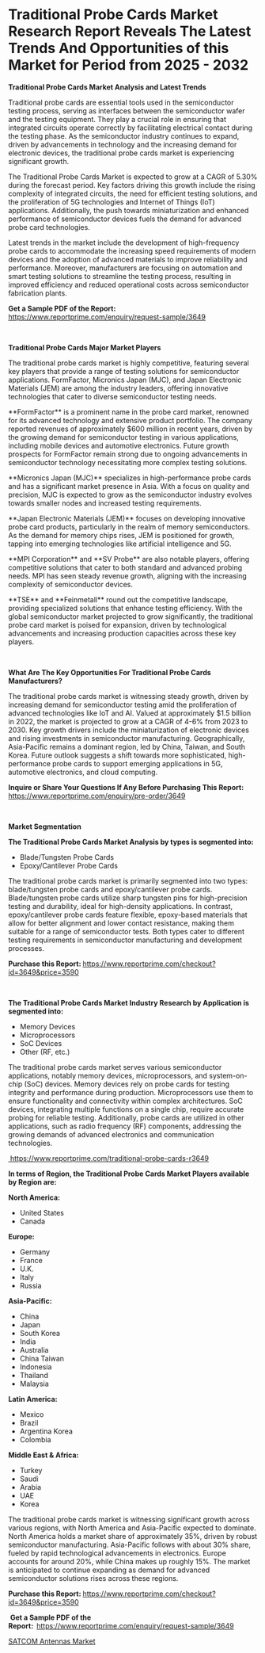 <p><h1>Traditional Probe Cards Market Research Report Reveals The Latest Trends And Opportunities of this Market for Period from 2025 - 2032</h1></p><p><strong>Traditional Probe Cards Market Analysis and Latest Trends</strong></p>
<p><p>Traditional probe cards are essential tools used in the semiconductor testing process, serving as interfaces between the semiconductor wafer and the testing equipment. They play a crucial role in ensuring that integrated circuits operate correctly by facilitating electrical contact during the testing phase. As the semiconductor industry continues to expand, driven by advancements in technology and the increasing demand for electronic devices, the traditional probe cards market is experiencing significant growth.</p><p>The Traditional Probe Cards Market is expected to grow at a CAGR of 5.30% during the forecast period. Key factors driving this growth include the rising complexity of integrated circuits, the need for efficient testing solutions, and the proliferation of 5G technologies and Internet of Things (IoT) applications. Additionally, the push towards miniaturization and enhanced performance of semiconductor devices fuels the demand for advanced probe card technologies.</p><p>Latest trends in the market include the development of high-frequency probe cards to accommodate the increasing speed requirements of modern devices and the adoption of advanced materials to improve reliability and performance. Moreover, manufacturers are focusing on automation and smart testing solutions to streamline the testing process, resulting in improved efficiency and reduced operational costs across semiconductor fabrication plants.</p></p>
<p><strong>Get a Sample PDF of the Report:&nbsp;</strong> <a href="https://www.reportprime.com/enquiry/request-sample/3649?utm_campaign=3356&utm_medium=2&utm_source=Github&utm_content=ia&utm_term=18032025&utm_id=traditional-probe-cards">https://www.reportprime.com/enquiry/request-sample/3649</a></p>
<p>&nbsp;</p>
<p><strong>Traditional Probe Cards Major Market Players</strong></p>
<p><p>The traditional probe cards market is highly competitive, featuring several key players that provide a range of testing solutions for semiconductor applications. FormFactor, Micronics Japan (MJC), and Japan Electronic Materials (JEM) are among the industry leaders, offering innovative technologies that cater to diverse semiconductor testing needs.</p><p>**FormFactor** is a prominent name in the probe card market, renowned for its advanced technology and extensive product portfolio. The company reported revenues of approximately $600 million in recent years, driven by the growing demand for semiconductor testing in various applications, including mobile devices and automotive electronics. Future growth prospects for FormFactor remain strong due to ongoing advancements in semiconductor technology necessitating more complex testing solutions.</p><p>**Micronics Japan (MJC)** specializes in high-performance probe cards and has a significant market presence in Asia. With a focus on quality and precision, MJC is expected to grow as the semiconductor industry evolves towards smaller nodes and increased testing requirements.</p><p>**Japan Electronic Materials (JEM)** focuses on developing innovative probe card products, particularly in the realm of memory semiconductors. As the demand for memory chips rises, JEM is positioned for growth, tapping into emerging technologies like artificial intelligence and 5G.</p><p>**MPI Corporation** and **SV Probe** are also notable players, offering competitive solutions that cater to both standard and advanced probing needs. MPI has seen steady revenue growth, aligning with the increasing complexity of semiconductor devices.</p><p>**TSE** and **Feinmetall** round out the competitive landscape, providing specialized solutions that enhance testing efficiency. With the global semiconductor market projected to grow significantly, the traditional probe card market is poised for expansion, driven by technological advancements and increasing production capacities across these key players.</p></p>
<p>&nbsp;</p>
<p><strong>What Are The Key Opportunities For Traditional Probe Cards Manufacturers?</strong></p>
<p><p>The traditional probe cards market is witnessing steady growth, driven by increasing demand for semiconductor testing amid the proliferation of advanced technologies like IoT and AI. Valued at approximately $1.5 billion in 2022, the market is projected to grow at a CAGR of 4-6% from 2023 to 2030. Key growth drivers include the miniaturization of electronic devices and rising investments in semiconductor manufacturing. Geographically, Asia-Pacific remains a dominant region, led by China, Taiwan, and South Korea. Future outlook suggests a shift towards more sophisticated, high-performance probe cards to support emerging applications in 5G, automotive electronics, and cloud computing.</p></p>
<p><strong>Inquire or Share Your Questions If Any Before Purchasing This Report:</strong> <a href="https://www.reportprime.com/enquiry/pre-order/3649?utm_campaign=3356&utm_medium=2&utm_source=Github&utm_content=ia&utm_term=18032025&utm_id=traditional-probe-cards">https://www.reportprime.com/enquiry/pre-order/3649</a></p>
<p>&nbsp;</p>
<p><strong>Market Segmentation</strong></p>
<p><strong>The Traditional Probe Cards Market Analysis by types is segmented into:</strong></p>
<p><ul><li>Blade/Tungsten Probe Cards</li><li>Epoxy/Cantilever Probe Cards</li></ul></p>
<p><p>The traditional probe cards market is primarily segmented into two types: blade/tungsten probe cards and epoxy/cantilever probe cards. Blade/tungsten probe cards utilize sharp tungsten pins for high-precision testing and durability, ideal for high-density applications. In contrast, epoxy/cantilever probe cards feature flexible, epoxy-based materials that allow for better alignment and lower contact resistance, making them suitable for a range of semiconductor tests. Both types cater to different testing requirements in semiconductor manufacturing and development processes.</p></p>
<p><strong>Purchase this Report:&nbsp;</strong><a href="https://www.reportprime.com/checkout?id=3649&price=3590&utm_campaign=3356&utm_medium=2&utm_source=Github&utm_content=ia&utm_term=18032025&utm_id=traditional-probe-cards">https://www.reportprime.com/checkout?id=3649&price=3590</a></p>
<p>&nbsp;</p>
<p><strong>The Traditional Probe Cards Market Industry Research by Application is segmented into:</strong></p>
<p><ul><li>Memory Devices</li><li>Microprocessors</li><li>SoC Devices</li><li>Other (RF, etc.)</li></ul></p>
<p><p>The traditional probe cards market serves various semiconductor applications, notably memory devices, microprocessors, and system-on-chip (SoC) devices. Memory devices rely on probe cards for testing integrity and performance during production. Microprocessors use them to ensure functionality and connectivity within complex architectures. SoC devices, integrating multiple functions on a single chip, require accurate probing for reliable testing. Additionally, probe cards are utilized in other applications, such as radio frequency (RF) components, addressing the growing demands of advanced electronics and communication technologies.</p></p>
<p><a href="https://www.reportprime.com/traditional-probe-cards-r3649?utm_campaign=3356&utm_medium=2&utm_source=Github&utm_content=ia&utm_term=18032025&utm_id=traditional-probe-cards">&nbsp;https://www.reportprime.com/traditional-probe-cards-r3649</a></p>
<p><strong>In terms of Region, the Traditional Probe Cards Market Players available by Region are:</strong></p>
<p>
    <p> <strong> North America: </strong>
        <ul>
            <li>United States</li>
            <li>Canada</li>
        </ul>
        </p> 
    <p> <strong> Europe: </strong>
        <ul>
            <li>Germany</li>
            <li>France</li>
            <li>U.K.</li>
            <li>Italy</li>
            <li>Russia</li>
        </ul>
        </p> 
    <p> <strong> Asia-Pacific: </strong>
        <ul>
            <li>China</li>
            <li>Japan</li>
            <li>South Korea</li>
            <li>India</li>
            <li>Australia</li>
            <li>China Taiwan</li>
            <li>Indonesia</li>
            <li>Thailand</li>
            <li>Malaysia</li>
        </ul>
        </p> 
    <p> <strong> Latin America: </strong>
        <ul>
            <li>Mexico</li>
            <li>Brazil</li>
            <li>Argentina Korea</li>
            <li>Colombia</li>
        </ul>
        </p> 
    <p> <strong> Middle East & Africa: </strong>
        <ul>
            <li>Turkey</li>
            <li>Saudi</li>
            <li>Arabia</li>
            <li>UAE</li>
            <li>Korea</li>
        </ul>
    </p>
    </p>
<p><p>The traditional probe cards market is witnessing significant growth across various regions, with North America and Asia-Pacific expected to dominate. North America holds a market share of approximately 35%, driven by robust semiconductor manufacturing. Asia-Pacific follows with about 30% share, fueled by rapid technological advancements in electronics. Europe accounts for around 20%, while China makes up roughly 15%. The market is anticipated to continue expanding as demand for advanced semiconductor solutions rises across these regions.</p></p>
<p><strong>Purchase this Report: </strong><a href="https://www.reportprime.com/checkout?id=3649&price=3590&utm_campaign=3356&utm_medium=2&utm_source=Github&utm_content=ia&utm_term=18032025&utm_id=traditional-probe-cards">https://www.reportprime.com/checkout?id=3649&price=3590</a></p>
<p>&nbsp;<strong>Get a Sample PDF of the Report:&nbsp;&nbsp;</strong><a href="https://www.reportprime.com/enquiry/request-sample/3649?utm_campaign=3356&utm_medium=2&utm_source=Github&utm_content=ia&utm_term=18032025&utm_id=traditional-probe-cards">https://www.reportprime.com/enquiry/request-sample/3649</a></p>
<p><strong></strong></p>
<p><p><a href="https://github.com/mafuzakirju/Market-Research-Report-List-1/blob/main/satcom-antennas-market.md?utm_campaign=3356&utm_medium=2&utm_source=Github&utm_content=ia&utm_term=18032025&utm_id=traditional-probe-cards">SATCOM Antennas Market</a></p></p>